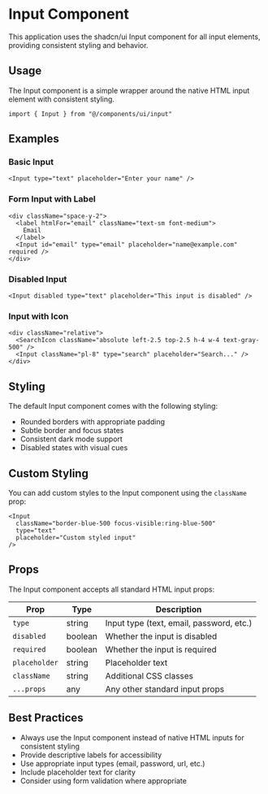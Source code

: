 # Input Component

This application uses the shadcn/ui Input component for all input elements, providing consistent styling and behavior.

## Usage

The Input component is a simple wrapper around the native HTML input element with consistent styling.

```tsx
import { Input } from "@/components/ui/input"
```

## Examples

### Basic Input

```tsx
<Input type="text" placeholder="Enter your name" />
```

### Form Input with Label

```tsx
<div className="space-y-2">
  <label htmlFor="email" className="text-sm font-medium">
    Email
  </label>
  <Input id="email" type="email" placeholder="name@example.com" required />
</div>
```

### Disabled Input

```tsx
<Input disabled type="text" placeholder="This input is disabled" />
```

### Input with Icon

```tsx
<div className="relative">
  <SearchIcon className="absolute left-2.5 top-2.5 h-4 w-4 text-gray-500" />
  <Input className="pl-8" type="search" placeholder="Search..." />
</div>
```

## Styling

The default Input component comes with the following styling:

- Rounded borders with appropriate padding
- Subtle border and focus states
- Consistent dark mode support
- Disabled states with visual cues

## Custom Styling

You can add custom styles to the Input component using the `className` prop:

```tsx
<Input 
  className="border-blue-500 focus-visible:ring-blue-500" 
  type="text" 
  placeholder="Custom styled input" 
/>
```

## Props

The Input component accepts all standard HTML input props:

| Prop | Type | Description |
|------|------|-------------|
| `type` | string | Input type (text, email, password, etc.) |
| `disabled` | boolean | Whether the input is disabled |
| `required` | boolean | Whether the input is required |
| `placeholder` | string | Placeholder text |
| `className` | string | Additional CSS classes |
| `...props` | any | Any other standard input props |

## Best Practices

- Always use the Input component instead of native HTML inputs for consistent styling
- Provide descriptive labels for accessibility
- Use appropriate input types (email, password, url, etc.)
- Include placeholder text for clarity
- Consider using form validation where appropriate 